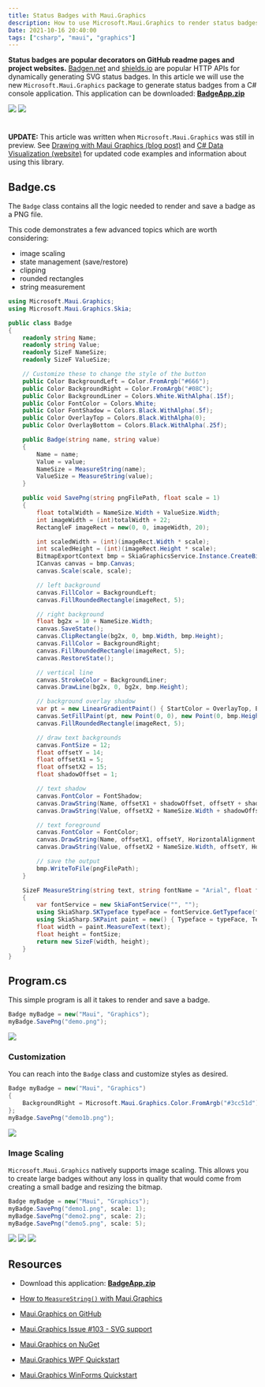 ```yaml
---
title: Status Badges with Maui.Graphics
description: How to use Microsoft.Maui.Graphics to render status badges
Date: 2021-10-16 20:40:00
tags: ["csharp", "maui", "graphics"]
---
```




**Status badges are popular decorators on GitHub readme pages and project websites.** [Badgen.net](https://badgen.net) and [shields.io](https://shields.io) are popular HTTP APIs for dynamically generating SVG status badges. In this article we will use the new `Microsoft.Maui.Graphics` package to generate status badges from a C# console application. This application can be downloaded: [**BadgeApp.zip**](https://swharden.com/static/2021/11/16/BadgeApp.zip)

<div class="text-center">

![](https://swharden.com/static/2021/11/16/demo1.png)
![](https://swharden.com/static/2021/11/16/demo1b.png)

</div>


<svg xmlns="http://www.w3.org/2000/svg" style="display: none;">
  <symbol id="check-circle-fill" fill="currentColor" viewBox="0 0 16 16">
    <path d="M16 8A8 8 0 1 1 0 8a8 8 0 0 1 16 0zm-3.97-3.03a.75.75 0 0 0-1.08.022L7.477 9.417 5.384 7.323a.75.75 0 0 0-1.06 1.06L6.97 11.03a.75.75 0 0 0 1.079-.02l3.992-4.99a.75.75 0 0 0-.01-1.05z"/>
  </symbol>
  <symbol id="info-fill" fill="currentColor" viewBox="0 0 16 16">
    <path d="M8 16A8 8 0 1 0 8 0a8 8 0 0 0 0 16zm.93-9.412-1 4.705c-.07.34.029.533.304.533.194 0 .487-.07.686-.246l-.088.416c-.287.346-.92.598-1.465.598-.703 0-1.002-.422-.808-1.319l.738-3.468c.064-.293.006-.399-.287-.47l-.451-.081.082-.381 2.29-.287zM8 5.5a1 1 0 1 1 0-2 1 1 0 0 1 0 2z"/>
  </symbol>
  <symbol id="exclamation-triangle-fill" fill="currentColor" viewBox="0 0 16 16">
    <path d="M8.982 1.566a1.13 1.13 0 0 0-1.96 0L.165 13.233c-.457.778.091 1.767.98 1.767h13.713c.889 0 1.438-.99.98-1.767L8.982 1.566zM8 5c.535 0 .954.462.9.995l-.35 3.507a.552.552 0 0 1-1.1 0L7.1 5.995A.905.905 0 0 1 8 5zm.002 6a1 1 0 1 1 0 2 1 1 0 0 1 0-2z"/>
  </symbol>
</svg>

<div class="alert alert-primary d-flex align-items-center" role="alert">
  <svg class="bi flex-shrink-0 me-2" width="24" height="24" role="img" aria-label="Info:"><use xlink:href="https://swharden.com/static/2021/11/16/#info-fill"/></svg>
  <div>
    <strong>UPDATE:</strong> This article was written when <code>Microsoft.Maui.Graphics</code> was still in preview. See <a href="https://swharden.com/blog/2022-05-25-maui-graphics/" class="fw-bold">Drawing with Maui Graphics (blog post)</a> and <a href="https://swharden.com/csdv/" class="fw-bold">C# Data Visualization (website)</a> for updated code examples and information about using this library.
  </div>
</div>

## Badge.cs

The `Badge` class contains all the logic needed to render and save a badge as a PNG file. 

This code demonstrates a few advanced topics which are worth considering:
* image scaling
* state management (save/restore)
* clipping
* rounded rectangles
* string measurement

```cs
using Microsoft.Maui.Graphics;
using Microsoft.Maui.Graphics.Skia;

public class Badge
{
    readonly string Name;
    readonly string Value;
    readonly SizeF NameSize;
    readonly SizeF ValueSize;

    // Customize these to change the style of the button
    public Color BackgroundLeft = Color.FromArgb("#666");
    public Color BackgroundRight = Color.FromArgb("#08C");
    public Color BackgroundLiner = Colors.White.WithAlpha(.15f);
    public Color FontColor = Colors.White;
    public Color FontShadow = Colors.Black.WithAlpha(.5f);
    public Color OverlayTop = Colors.Black.WithAlpha(0);
    public Color OverlayBottom = Colors.Black.WithAlpha(.25f);

    public Badge(string name, string value)
    {
        Name = name;
        Value = value;
        NameSize = MeasureString(name);
        ValueSize = MeasureString(value);
    }

    public void SavePng(string pngFilePath, float scale = 1)
    {
        float totalWidth = NameSize.Width + ValueSize.Width;
        int imageWidth = (int)totalWidth + 22;
        RectangleF imageRect = new(0, 0, imageWidth, 20);

        int scaledWidth = (int)(imageRect.Width * scale);
        int scaledHeight = (int)(imageRect.Height * scale);
        BitmapExportContext bmp = SkiaGraphicsService.Instance.CreateBitmapExportContext(scaledWidth, scaledHeight);
        ICanvas canvas = bmp.Canvas;
        canvas.Scale(scale, scale);

        // left background
        canvas.FillColor = BackgroundLeft;
        canvas.FillRoundedRectangle(imageRect, 5);

        // right background
        float bg2x = 10 + NameSize.Width;
        canvas.SaveState();
        canvas.ClipRectangle(bg2x, 0, bmp.Width, bmp.Height);
        canvas.FillColor = BackgroundRight;
        canvas.FillRoundedRectangle(imageRect, 5);
        canvas.RestoreState();

        // vertical line
        canvas.StrokeColor = BackgroundLiner;
        canvas.DrawLine(bg2x, 0, bg2x, bmp.Height);

        // background overlay shadow
        var pt = new LinearGradientPaint() { StartColor = OverlayTop, EndColor = OverlayBottom };
        canvas.SetFillPaint(pt, new Point(0, 0), new Point(0, bmp.Height));
        canvas.FillRoundedRectangle(imageRect, 5);

        // draw text backgrounds
        canvas.FontSize = 12;
        float offsetY = 14;
        float offsetX1 = 5;
        float offsetX2 = 15;
        float shadowOffset = 1;

        // text shadow
        canvas.FontColor = FontShadow;
        canvas.DrawString(Name, offsetX1 + shadowOffset, offsetY + shadowOffset, HorizontalAlignment.Left);
        canvas.DrawString(Value, offsetX2 + NameSize.Width + shadowOffset, offsetY + shadowOffset, HorizontalAlignment.Left);

        // text foreground
        canvas.FontColor = FontColor;
        canvas.DrawString(Name, offsetX1, offsetY, HorizontalAlignment.Left);
        canvas.DrawString(Value, offsetX2 + NameSize.Width, offsetY, HorizontalAlignment.Left);

        // save the output
        bmp.WriteToFile(pngFilePath);
    }

    SizeF MeasureString(string text, string fontName = "Arial", float fontSize = 12)
    {
        var fontService = new SkiaFontService("", "");
        using SkiaSharp.SKTypeface typeFace = fontService.GetTypeface(fontName);
        using SkiaSharp.SKPaint paint = new() { Typeface = typeFace, TextSize = fontSize };
        float width = paint.MeasureText(text);
        float height = fontSize;
        return new SizeF(width, height);
    }
}
```

## Program.cs

This simple program is all it takes to render and save a badge.

```cs
Badge myBadge = new("Maui", "Graphics");
myBadge.SavePng("demo.png");
```

<div class="text-center">

![](https://swharden.com/static/2021/11/16/demo1.png)

</div>

### Customization

You can reach into the `Badge` class and customize styles as desired.

```cs
Badge myBadge = new("Maui", "Graphics")
{
    BackgroundRight = Microsoft.Maui.Graphics.Color.FromArgb("#3cc51d"),
};
myBadge.SavePng("demo1b.png");
```

<div class="text-center">

![](https://swharden.com/static/2021/11/16/demo1b.png)

</div>

### Image Scaling

`Microsoft.Maui.Graphics` natively supports image scaling. This allows you to create large badges without any loss in quality that would come from creating a small badge and resizing the bitmap.

```cs
Badge myBadge = new("Maui", "Graphics");
myBadge.SavePng("demo1.png", scale: 1);
myBadge.SavePng("demo2.png", scale: 2);
myBadge.SavePng("demo5.png", scale: 5);
```

<div class="text-center">

![](https://swharden.com/static/2021/11/16/demo1.png)
![](https://swharden.com/static/2021/11/16/demo2.png)
![](https://swharden.com/static/2021/11/16/demo5.png)

</div>

## Resources

* Download this application: [**BadgeApp.zip**](https://swharden.com/static/2021/11/16/BadgeApp.zip)

* [How to `MeasureString()` with Maui.Graphics](https://swharden.com/blog/2021-10-16-maui-graphics-measurestring/)

* [Maui.Graphics on GitHub](https://github.com/dotnet/Microsoft.Maui.Graphics)

* [Maui.Graphics Issue #103 - SVG support](https://github.com/dotnet/Microsoft.Maui.Graphics/issues/103)

* [Maui.Graphics on NuGet](https://www.nuget.org/packages?q=Maui.Graphics)

* [Maui.Graphics WPF Quickstart](https://maui.graphics/quickstart/wpf/)

* [Maui.Graphics WinForms Quickstart](https://maui.graphics/quickstart/winforms/)
